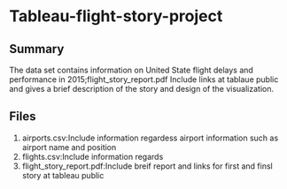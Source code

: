 # Tableau-flight-story-project
## Summary
The data set contains information on United State flight delays and performance in 2015;flight_story_report.pdf Include links at tablaue public and gives a brief description of the story and design of the visualization.
## Files
1. airports.csv:Include information regardess  airport information such as airport name and position 
2. flights.csv:Include information regards
3. flight_story_report.pdf:Include  breif report and links for first and finsl story at tableau public 
